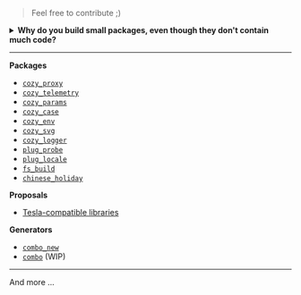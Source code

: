 > Feel free to contribute ;)

<details>
  <summary><b>Why do you build small packages, even though they don't contain much code?</b></summary>

<br />

> Strictly speaking, I build focused packages.
>
> The number of LOC (lines of code) is irrelevant, what matters is <b>encapsulating complexity</b>. The number of LOC is small, simply because the problem is not very complex.
>
> Read more at [Small Focused Modules by Sindre Sorhus](https://sindresorhus.com/blog/small-focused-modules)

</details>

---

**Packages**

- [`cozy_proxy`](https://github.com/cozy-elixir/cozy_proxy)
- [`cozy_telemetry`](https://github.com/cozy-elixir/cozy_telemetry)
- [`cozy_params`](https://github.com/cozy-elixir/cozy_params)
- [`cozy_case`](https://github.com/cozy-elixir/cozy_case)
- [`cozy_env`](https://github.com/cozy-elixir/cozy_env)
- [`cozy_svg`](https://github.com/cozy-elixir/cozy_svg)
- [`cozy_logger`](https://github.com/cozy-elixir/cozy_logger)
- [`plug_probe`](https://github.com/cozy-elixir/plug_probe)
- [`plug_locale`](https://github.com/cozy-elixir/plug_locale)
- [`fs_build`](https://github.com/cozy-elixir/fs_build)
- [`chinese_holiday`](https://github.com/cozy-elixir/chinese_holiday)

**Proposals**

- [Tesla-compatible libraries](https://github.com/cozy-elixir/proposals/blob/main/tesla-compatible-libraries.md)

**Generators**

- [`combo_new`](https://github.com/cozy-elixir/combo_new)
- [`combo`](https://github.com/cozy-elixir/combo) (WIP)

---

And more ...
